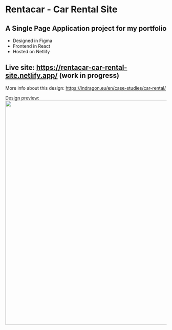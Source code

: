 # Rentacar - Car Rental Site

## A Single Page Application project for my portfolio
* Designed in Figma
* Frontend in React
* Hosted on Netlify

## Live site: https://rentacar-car-rental-site.netlify.app/ (work in progress)

More info about this design: https://indragon.eu/en/case-studies/car-rental/

Design preview:
<img src="https://user-images.githubusercontent.com/38013623/181493293-3a8478fb-6b9a-42c4-83ea-54d8638e66ca.jpg" width="700">


